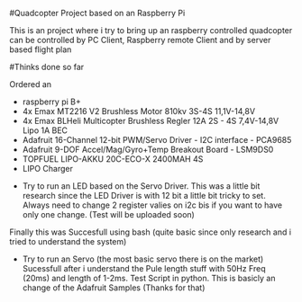 #Quadcopter Project based on an Raspberry Pi

This is an project where i try to bring up an raspberry controlled quadcopter can be controlled by PC Client, Raspberry remote Client and by server based flight plan


#Thinks done so far


Ordered an 
- raspberry pi B+
- 4x Emax MT2216 V2 Brushless Motor 810kv 3S-4S 11,1V-14,8V
- 4x Emax BLHeli Multicopter Brushless Regler 12A 2S - 4S 7,4V-14,8V Lipo 1A BEC 
- Adafruit 16-Channel 12-bit PWM/Servo Driver - I2C interface - PCA9685
- Adafruit 9-DOF Accel/Mag/Gyro+Temp Breakout Board - LSM9DS0
- TOPFUEL LIPO-AKKU 20C-ECO-X 2400MAH 4S
- LIPO Charger


* Try to run an LED based on the Servo Driver. This was a little bit research since the LED Driver is with 12 bit a little bit tricky to set. Always need to change 2 register valies on i2c bis if you want to have only one change. (Test will be uploaded soon)

Finally this was Succesfull using bash (quite basic since only research and i tried to understand the system)

* Try to run an Servo (the most basic servo there is on the market)
Sucessfull after i understand the Pule length stuff with 50Hz Freq (20ms) and length of 1-2ms. Test Script in python. This is basicly an change of the Adafruit Samples (Thanks for that)
